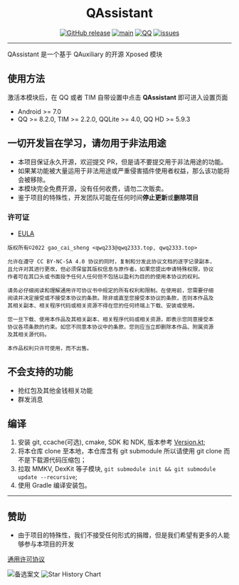 <div align="center">
    <h1> QAssistant </h1>

[![GitHub release](https://img.shields.io/github/release/Suan-Nai6/QAssistant.svg)](https://github.com/Suan-Nai6/QAssistant/releases/latest)
[![main](https://github.com/Suan-Nai6/QAssistant/actions/workflows/push_ci.yml/badge.svg)](https://github.com/Suan-Nai6/QAssistant/actions/workflows/push_ci.yml)
[![QQ](https://img.shields.io/static/v1?label=QQ群&logo=tencentqq&message=Channel&color=0088cc)](点击链接加入群聊【QAssistant】：http://qm.qq.com/cgi-bin/qm/qr?_wv=1027&k=8YCWH7_npoag0ACznWcJeKMcmXsq69My&authKey=GXk1K0PVBqMIK3waDsu7O5GI4TZo%2FKmoIQW46eow7YFdjnoQsdr6EDIh9JzaMJHM&noverify=0&group_code=828779569)
[![issues](https://img.shields.io/github/issues/Suan-Nai6/QAssistant?logo=github)](https://github.com/Suan-Nai6/QAssistant/issues)

</div>

---

QAssistant 是一个基于 QAuxiliary 的开源 Xposed 模块

## 使用方法

激活本模块后，在 QQ 或者 TIM 自带设置中点击 **QAssistant** 即可进入设置页面

- Android >= 7.0
- QQ >= 8.2.0, TIM >= 2.2.0, QQLite >= 4.0, QQ HD >= 5.9.3

## 一切开发旨在学习，请勿用于非法用途

- 本项目保证永久开源，欢迎提交 PR，但是请不要提交用于非法用途的功能。
- 如果某功能被大量运用于非法用途或严重侵害插件使用者权益，那么该功能将会被移除。
- 本模块完全免费开源，没有任何收费，请勿二次贩卖。
- 鉴于项目的特殊性，开发团队可能在任何时间**停止更新**或**删除项目**

### 许可证

- [EULA](https://github.com/qwq233/License/blob/master/v2/LICENSE.md)

```
版权所有©2022 gao_cai_sheng <qwq233@qwq2333.top, qwq2333.top>

允许在遵守 CC BY-NC-SA 4.0 协议的同时，复制和分发此协议文档的逐字记录副本，
且允许对其进行更改，但必须保留其版权信息与原作者。如果您提出申请特殊权限，协议
作者可在其口头或书面授予任何人任何但不包括以盈利为目的的使用本协议的权利。

请务必仔细阅读和理解通用许可协议书中规定的所有权利和限制。在使用前，您需要仔细
阅读并决定接受或不接受本协议的条款。除非或直至您接受本协议的条款，否则本作品及
其相关副本、相关程序代码或相关资源不得在您的任何终端上下载、安装或使用。

您一旦下载、使用本作品及其相关副本、相关程序代码或相关资源，即表示您同意接受本
协议各项条款的约束。如您不同意本协议中的条款，您则应当立即删除本作品、附属资源
及其相关源代码。

本作品权利只许可使用，而不出售。
```

## 不会支持的功能

- 抢红包及其他金钱相关功能
- 群发消息

## 编译

1. 安装 git, ccache(可选), cmake, SDK 和 NDK, 版本参考 [Version.kt](build-logic/convention/src/main/kotlin/Version.kt);
2. 将本仓库 clone 至本地，本仓库含有 git submodule 所以请使用 git clone 而不是下载源代码压缩包；
3. 拉取 MMKV, DexKit 等子模块, `git submodule init && git submodule update --recursive`;
4. 使用 Gradle 编译安装包。

---

## 赞助

- 由于项目的特殊性，我们不接受任何形式的捐赠，但是我们希望有更多的人能够参与本项目的开发

[通用许可协议](https://github.com/qwq233/License/blob/master/v2/LICENSE.md)

![备选案文](https://repobeats.axiom.co/api/embed/d049a8a977ea00c45646218fdc903d0e8e2ab958.svg)
![Star History Chart](https://api.star-history.com/svg?repos=Suan-Nai6/QAssistant&type=Date)

